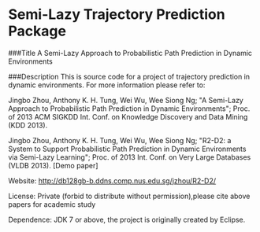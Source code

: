 Semi-Lazy Trajectory Prediction Package
===

###Title
A Semi-Lazy Approach to Probabilistic Path Prediction in Dynamic Environments

###Description
This is source code for a project of trajectory prediction in dynamic environments. For more information please refer to: 

 Jingbo Zhou, Anthony K. H. Tung, Wei Wu, Wee Siong Ng; "A Semi-Lazy Approach to Probabilistic Path Prediction in Dynamic Environments"; Proc. of 2013 ACM SIGKDD Int. Conf. on Knowledge Discovery and Data Mining (KDD 2013).

Jingbo Zhou, Anthony K. H. Tung, Wei Wu, Wee Siong Ng; "R2-D2: a System to Support Probabilistic Path Prediction in Dynamic Environments via Semi-Lazy Learning"; Proc. of 2013 Int. Conf. on Very Large Databases (VLDB 2013). [Demo paper]

Website: http://db128gb-b.ddns.comp.nus.edu.sg/jzhou/R2-D2/

License: Private (forbid to distribute without permission),please cite above papers for academic study

Dependence: JDK 7 or above, the project is originally created by Eclipse.
